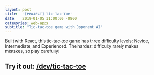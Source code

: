 ```yaml
---
layout: post
title:  "[PROJECT] Tic-Tac-Toe"
date:   2019-01-05 11:00:00 -0800
categories: web-apps
subtitle: "Tic-tac-toe game with Opponent AI"
---
```


Built with React, this tic-tac-toe game has three difficulty levels: Novice, Intermediate, and Experienced. The hardest difficulty rarely makes mistakes, so play carefully! 

## Try it out: [/dev/tic-tac-toe][tictactoe]

[tictactoe]: /dev/tic-tac-toe/
